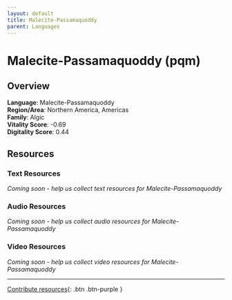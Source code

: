 ```yaml
---
layout: default
title: Malecite-Passamaquoddy
parent: Languages
---
```


# Malecite-Passamaquoddy (pqm)

## Overview

**Language**: Malecite-Passamaquoddy  
**Region/Area**: Northern America, Americas  
**Family**: Algic  
**Vitality Score**: -0.69  
**Digitality Score**: 0.44  

## Resources

### Text Resources
*Coming soon - help us collect text resources for Malecite-Passamaquoddy*

### Audio Resources
*Coming soon - help us collect audio resources for Malecite-Passamaquoddy*

### Video Resources
*Coming soon - help us collect video resources for Malecite-Passamaquoddy*

---

[Contribute resources](https://fairtrain.github.io/){: .btn .btn-purple }
